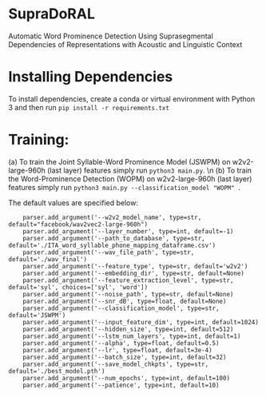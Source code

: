 # SupraDoRAL
Automatic Word Prominence Detection Using Suprasegmental Dependencies of Representations with Acoustic and Linguistic Context

# Installing Dependencies
To install dependencies, create a conda or virtual environment with Python 3 and then run ```pip install -r requirements.txt```

# Training:
(a) To train the Joint Syllable-Word Prominence Model (JSWPM) on w2v2-large-960h (last layer) features simply run ```python3 main.py```. \n
(b) To train the Word-Prominence Detection (WOPM) on w2v2-large-960h (last layer) features simply run ```python3 main.py --classification_model "WOPM" ```.

The default values are specified below:
```
    parser.add_argument('--w2v2_model_name', type=str, default="facebook/wav2vec2-large-960h")
    parser.add_argument('--layer_number', type=int, default=-1)
    parser.add_argument('--path_to_database', type=str, default='./ITA_word_syllable_phone_mapping_dataframe.csv')
    parser.add_argument('--wav_file_path', type=str, default='./wav_final')
    parser.add_argument('--feature_type', type=str, default='w2v2')
    parser.add_argument('--embedding_dir', type=str, default=None)
    parser.add_argument('--feature_extraction_level', type=str, default='syl', choices=['syl', 'word'])
    parser.add_argument('--noise_path', type=str, default=None)
    parser.add_argument('--snr_dB', type=float, default=None)
    parser.add_argument('--classification_model', type=str, default='JSWPM')
    parser.add_argument('--input_feature_dim', type=int, default=1024)
    parser.add_argument('--hidden_size', type=int, default=512)
    parser.add_argument('--lstm_num_layers', type=int, default=1)
    parser.add_argument('--alpha', type=float, default=0.5)
    parser.add_argument('--lr', type=float, default=3e-4)
    parser.add_argument('--batch_size', type=int, default=32)
    parser.add_argument('--save_model_chkpts', type=str, default='./best_model.pth')
    parser.add_argument('--num_epochs', type=int, default=100)
    parser.add_argument('--patience', type=int, default=10)
```
